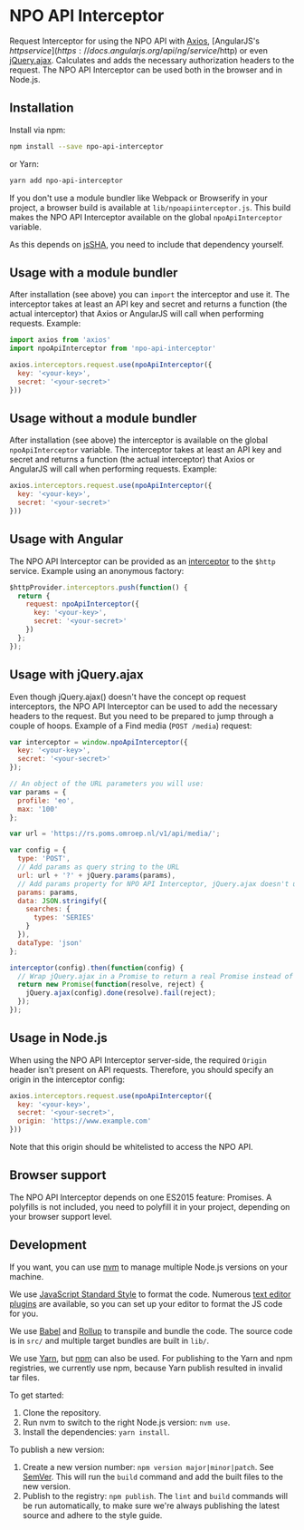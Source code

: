 # NPO API Interceptor

Request Interceptor for using the NPO API with [Axios](https://www.npmjs.com/package/axios), [AngularJS's $http service](https://docs.angularjs.org/api/ng/service/$http) or even [jQuery.ajax](http://api.jquery.com/jQuery.ajax/). Calculates and adds the necessary authorization headers to the request. The NPO API Interceptor can be used both in the browser and in Node.js.

## Installation

Install via npm:

```bash
npm install --save npo-api-interceptor
```

or Yarn:

```bash
yarn add npo-api-interceptor
```

If you don't use a module bundler like Webpack or Browserify in your project, a browser build is available at `lib/npoapiinterceptor.js`. This build makes the NPO API Interceptor available on the global `npoApiInterceptor` variable.

As this depends on [jsSHA](https://github.com/Caligatio/jsSHA/), you need to include that dependency yourself.

## Usage with a module bundler

After installation (see above) you can `import` the interceptor and use it. The interceptor takes at least an API key and secret and returns a function (the actual interceptor) that Axios or AngularJS will call when performing requests. Example:

```js
import axios from 'axios'
import npoApiInterceptor from 'npo-api-interceptor'

axios.interceptors.request.use(npoApiInterceptor({
  key: '<your-key>',
  secret: '<your-secret>'
}))
```

## Usage without a module bundler

After installation (see above) the interceptor is available on the global `npoApiInterceptor` variable. The interceptor takes at least an API key and secret and returns a function (the actual interceptor) that Axios or AngularJS will call when performing requests. Example:

```js
axios.interceptors.request.use(npoApiInterceptor({
  key: '<your-key>',
  secret: '<your-secret>'
}))
```

## Usage with Angular

The NPO API Interceptor can be provided as an [interceptor](https://docs.angularjs.org/api/ng/service/$http#interceptors) to the `$http` service. Example using an anonymous factory:

```js
$httpProvider.interceptors.push(function() {
  return {
    request: npoApiInterceptor({
      key: '<your-key>',
      secret: '<your-secret>'
    })
  };
});
```

## Usage with jQuery.ajax

Even though jQuery.ajax() doesn't have the concept op request interceptors, the NPO API Interceptor can be used to add the necessary headers to the request. But you need to be prepared to jump through a couple of hoops. Example of a Find media (`POST /media`) request:

```js
var interceptor = window.npoApiInterceptor({
  key: '<your-key>',
  secret: '<your-secret>'
});

// An object of the URL parameters you will use:
var params = {
  profile: 'eo',
  max: '100'
};

var url = 'https://rs.poms.omroep.nl/v1/api/media/';

var config = {
  type: 'POST',
  // Add params as query string to the URL
  url: url + '?' + jQuery.params(params),
  // Add params property for NPO API Interceptor, jQuery.ajax doesn't use it
  params: params,
  data: JSON.stringify({
    searches: {
      types: 'SERIES'
    }
  }),
  dataType: 'json'
};

interceptor(config).then(function(config) {
  // Wrap jQuery.ajax in a Promise to return a real Promise instead of a Promise-like jqXHR object
  return new Promise(function(resolve, reject) {
    jQuery.ajax(config).done(resolve).fail(reject);
  });
});
```

## Usage in Node.js

When using the NPO API Interceptor server-side, the required `Origin` header isn't present on API requests. Therefore, you should specify an origin in the interceptor config:

```js
axios.interceptors.request.use(npoApiInterceptor({
  key: '<your-key>',
  secret: '<your-secret>',
  origin: 'https://www.example.com'
}))
```

Note that this origin should be whitelisted to access the NPO API.

## Browser support

The NPO API Interceptor depends on one ES2015 feature: Promises. A polyfills is not included, you need to polyfill it in your project, depending on your browser support level.

## Development

If you want, you can use [nvm](https://github.com/creationix/nvm) to manage multiple Node.js versions on your machine.

We use [JavaScript Standard Style](http://standardjs.com/) to format the code. Numerous [text editor plugins](http://standardjs.com/index.html#text-editor-plugins) are available, so you can set up your editor to format the JS code for you.

We use [Babel](http://babeljs.io/) and [Rollup](http://rollupjs.org/) to transpile and bundle the code. The source code is in `src/` and multiple target bundles are built in `lib/`.

We use [Yarn](http://yarnpkg.com/), but [npm](http://npmjs.com/) can also be used. For publishing to the Yarn and npm registries, we currently use npm, because Yarn publish resulted in invalid tar files.

To get started:

1. Clone the repository.
2. Run nvm to switch to the right Node.js version: `nvm use`.
3. Install the dependencies: `yarn install`.

To publish a new version:

1. Create a new version number: `npm version major|minor|patch`. See [SemVer](http://semver.org/). This will run the `build` command and add the built files to the new version.
2. Publish to the registry: `npm publish`. The `lint` and `build` commands will be run automatically, to make sure we're always publishing the latest source and adhere to the style guide.

